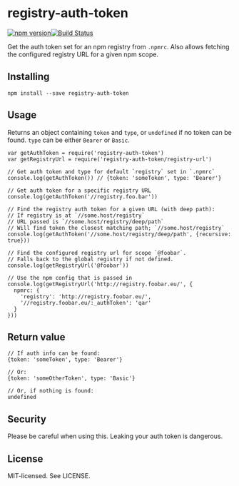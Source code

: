registry-auth-token
===================

[![npm version](http://img.shields.io/npm/v/registry-auth-token.svg?style=flat-square)](http://browsenpm.org/package/registry-auth-token)[![Build Status](http://img.shields.io/travis/rexxars/registry-auth-token/main.svg?style=flat-square)](https://travis-ci.org/rexxars/registry-auth-token)

Get the auth token set for an npm registry from `.npmrc`. Also allows fetching the configured registry URL for a given npm scope.

Installing
----------

    npm install --save registry-auth-token

Usage
-----

Returns an object containing `token` and `type`, or `undefined` if no token can be found. `type` can be either `Bearer` or `Basic`.

    var getAuthToken = require('registry-auth-token')
    var getRegistryUrl = require('registry-auth-token/registry-url')

    // Get auth token and type for default `registry` set in `.npmrc`
    console.log(getAuthToken()) // {token: 'someToken', type: 'Bearer'}

    // Get auth token for a specific registry URL
    console.log(getAuthToken('//registry.foo.bar'))

    // Find the registry auth token for a given URL (with deep path):
    // If registry is at `//some.host/registry`
    // URL passed is `//some.host/registry/deep/path`
    // Will find token the closest matching path; `//some.host/registry`
    console.log(getAuthToken('//some.host/registry/deep/path', {recursive: true}))

    // Find the configured registry url for scope `@foobar`.
    // Falls back to the global registry if not defined.
    console.log(getRegistryUrl('@foobar'))

    // Use the npm config that is passed in
    console.log(getRegistryUrl('http://registry.foobar.eu/', {
      npmrc: {
        'registry': 'http://registry.foobar.eu/',
        '//registry.foobar.eu/:_authToken': 'qar'
      }
    }))

Return value
------------

    // If auth info can be found:
    {token: 'someToken', type: 'Bearer'}

    // Or:
    {token: 'someOtherToken', type: 'Basic'}

    // Or, if nothing is found:
    undefined

Security
--------

Please be careful when using this. Leaking your auth token is dangerous.

License
-------

MIT-licensed. See LICENSE.
